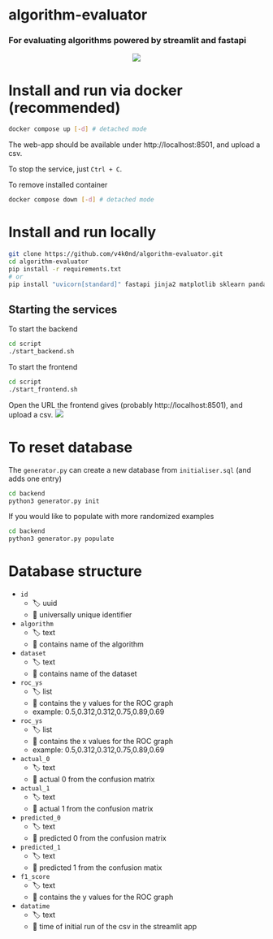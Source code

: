# algorithm-evaluator

### **For evaluating algorithms powered by streamlit and fastapi**
<p align="center">
  <img src="https://raw.githubusercontent.com/v4k0nd/algorithm-evaluator/master/docs/app_preview.png">
</p>

# Install and run via docker (recommended)
```sh
docker compose up [-d] # detached mode
```

The web-app should be available under http://localhost:8501, and upload a csv.


To stop the service, just `Ctrl + C`.


To remove installed container
```sh
docker compose down [-d] # detached mode
```

# Install and run locally
```sh
git clone https://github.com/v4k0nd/algorithm-evaluator.git
cd algorithm-evaluator
pip install -r requirements.txt
# or
pip install "uvicorn[standard]" fastapi jinja2 matplotlib sklearn pandas streamlit
```
## Starting the services

To start the backend
```sh
cd script
./start_backend.sh
```

To start the frontend
```sh
cd script
./start_frontend.sh
```

Open the URL the frontend gives (probably http://localhost:8501), and upload a csv.
<img src="https://raw.githubusercontent.com/v4k0nd/algorithm-evaluator/master/docs/streamlit_running.png">


# To reset database

The `generator.py` can create a new database from `initialiser.sql` (and adds one entry)
```sh
cd backend
python3 generator.py init
```

If you would like to populate with more randomized examples
```sh
cd backend
python3 generator.py populate
```


# Database structure
- `id`
    - :label: uuid
    - :memo: universally unique identifier
- `algorithm`
    - :label: text
    - :memo: contains name of the algorithm
- `dataset`
    - :label: text 
    - :memo: contains name of the dataset
- `roc_ys`
    - :label: list 
    - :memo: contains the y values for the ROC graph
    - example: 0.5,0.312,0.312,0.75,0.89,0.69
- `roc_ys`
    - :label: list 
    - :memo: contains the x values for the ROC graph
    - example: 0.5,0.312,0.312,0.75,0.89,0.69
- `actual_0`
    - :label: text 
    - :memo: actual 0 from the confusion matrix
- `actual_1`
    - :label: text 
    - :memo: actual 1 from the confusion matrix
- `predicted_0`
    - :label: text 
    - :memo: predicted 0 from the confusion matrix
- `predicted_1`
    - :label: text 
    - :memo: predicted 1 from the confusion matix
- `f1_score`
    - :label: text 
    - :memo: contains the y values for the ROC graph
- `datatime`
    - :label: text 
    - :memo: time of initial run of the csv in the streamlit app